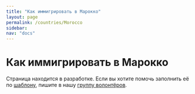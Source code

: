 ```yaml
---
title: "Как иммигрировать в Марокко"
layout: page
permalink: /countries/Morocco
sidebar:
nav: "docs"
---
```


# Как иммигрировать в Марокко

Страница находится в разработке. Если вы хотите помочь заполнить её по [шаблону](/template), пишите в нашу [группу волонтёров](https://t.me/+FHi3FnJaoWJkMDAx).
